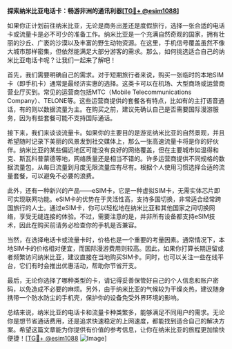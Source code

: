 **探索纳米比亚电话卡：畅游非洲的通讯利器[[TG💪+ @esim1088](https://t.me/s/esim1088)]**

如果你正计划前往纳米比亚，无论是商务出差还是度假旅行，选择一张合适的电话卡或流量卡是必不可少的准备工作。纳米比亚是一个充满自然奇观的国家，拥有壮丽的沙丘、广袤的沙漠以及丰富的野生动物资源。在这里，手机信号覆盖虽然不像大城市那样密集，但依然能满足大部分游客的需求。那么，如何挑选适合自己的纳米比亚电话卡呢？让我们一起来了解吧！

首先，我们需要明确自己的需求。对于短期旅行者来说，购买一张临时的本地SIM卡（即手机卡）通常是最经济实惠的选择。这类卡可以在机场、大型商场或运营商营业厅买到。常见的运营商包括MTC（Mobile Telecommunications Company）、TELONE等。这些运营商提供的套餐各有特点，比如有的主打语音通话，有的则以数据流量为主。在购买之前，建议先确认自己是否需要国际漫游服务，因为有些套餐可能不支持国际通话。

接下来，我们来谈谈流量卡。如果你的主要目的是游览纳米比亚的自然景观，并且希望随时记录下美丽的风景发到社交媒体上，那么一张高速流量卡将是你的好伙伴。纳米比亚的某些偏远地区可能没有良好的网络覆盖，但在主要城市如温得和克、斯瓦科普蒙德等地，网络质量还是相当不错的。许多运营商提供不同规格的数据流量包，从每日流量到月度无限流量应有尽有。根据个人使用习惯选择合适的流量套餐，可以避免不必要的浪费。

此外，还有一种新兴的产品——eSIM卡，它是一种虚拟SIM卡，无需实体芯片即可实现联网功能。eSIM卡的优势在于灵活性高，支持多国切换，非常适合经常跨国旅行的人士。通过eSIM卡，你可以轻松地在纳米比亚和其他国家之间切换网络，享受无缝连接的体验。不过，需要注意的是，并非所有设备都支持eSIM技术，因此在购买前请务必检查你的手机是否兼容。

当然，在选择电话卡或流量卡时，价格也是一个重要的考量因素。通常情况下，本地SIM卡的价格相对便宜，而国际漫游费用则较高。因此，如果你打算长期逗留或者频繁访问纳米比亚，建议直接在当地购买SIM卡。同时，也可以关注一些在线平台，它们有时会推出优惠活动，帮助你节省开支。

最后，无论你选择了哪种类型的卡，请记得妥善保管好自己的个人信息和账户密码，以免造成不必要的麻烦。另外，由于纳米比亚的气候较为干燥炎热，建议随身携带一个防水防尘的手机壳，保护你的设备免受外界环境的影响。

总结来说，纳米比亚的电话卡和流量卡种类繁多，能够满足不同用户的需求。无论你是想节省通话费用，还是追求快速稳定的上网速度，都能找到适合自己的解决方案。希望这篇文章能为你提供有价值的参考信息，让你在纳米比亚的旅程更加愉快便捷！[[TG💪+ @esim1088](https://t.me/s/esim1088) ![Image](https://i.postimg.cc/4NQfJmqS/Snipaste-2025-05-13-00-14-12.png)]